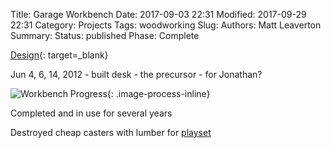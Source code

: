 Title: Garage Workbench
Date: 2017-09-03 22:31
Modified: 2017-09-29 22:31
Category: Projects
Tags: woodworking
Slug:
Authors: Matt Leaverton
Summary: 
Status: published
Phase: Complete


[Design](https://www.chrisfinke.com/2014/05/26/i-built-a-rolling-workbench/){: target=_blank}

Jun 4, 6, 14, 2012 - built desk - the precursor - for Jonathan?

![Workbench Progress](/images/work-bench-1.jpg){: .image-process-inline}

Completed and in use for several years 

Destroyed cheap casters with lumber for [playset]({filename}backyard-playset.md)
